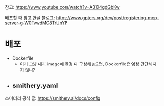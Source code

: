 참고: https://www.youtube.com/watch?v=A31X4gdGbKw


배포할 때 참고 한글 블로그: https://www.gpters.org/dev/post/registering-mcp-server-g-W0TvwdMC8TrUnYP

# 배포
- Dockerfile
	- 이거 그냥 내가 image에 환경 다 구성해놓으면, Dockerfile은 엄청 간단해지지 않나?
- smithery.yaml
	- 
스미더리 공식 글: https://smithery.ai/docs/config